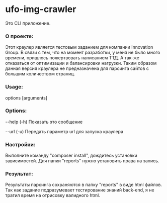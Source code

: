 # ufo-img-crawler
 Это CLI приложение.
 
### О проекте:
 Этот краулер является тестовым заданием для компании Innovation Group.
 В связи с тем, что на момент разработки, у меня не было много времени, пришлось
 пожертвовать написанием ТТД.
 А так-же отказаться от оптимизации и балансировки нагрузки.
 Таким образом данная версия краулера не предназначена для парсинга сайтов с большим
 количеством страниц.

### Usage:
 options [arguments]

### Options:
 --help (-h)    Показать это сообщение
 
 --url  (-u)    Передать параметр url для запуска краулера

### Настройки:
 Выполните команду "composer install", дождитесь установки зависимостей.
 Для папки "reports" нужно установить права на запись.

### Результат:
 Результаты парсинга сохраняются в папку "reports" в виде html файлов. Так как задание
 подразумевает тестирование знаний back-end, я не тратил время на отрисовку валидного html.


